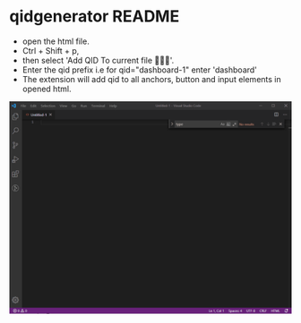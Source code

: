 # qidgenerator README

* open the html file. 
* Ctrl + Shift + p, 
* then select 'Add QID To current file 🙈🙉🙊'.
* Enter the qid prefix i.e for qid="dashboard-1" enter 'dashboard'
* The extension will add qid to all anchors, button and input elements in opened html.

![Demo](images/demo.gif)
